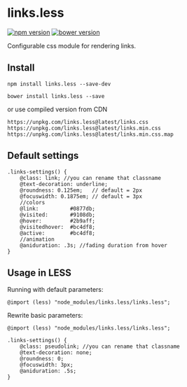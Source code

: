 # links.less

[![npm version](https://badge.fury.io/js/links.less.svg)](https://badge.fury.io/js/links.less) [![bower version](https://badge.fury.io/bo/links.less.svg)](https://badge.fury.io/bo/links.less)

Configurable css module for rendering links.

## Install

`npm install links.less --save-dev`

`bower install links.less --save`

or use compiled version from CDN

`https://unpkg.com/links.less@latest/links.css`  
`https://unpkg.com/links.less@latest/links.min.css`  
`https://unpkg.com/links.less@latest/links.min.css.map`

## Default settings

```less
.links-settings() {
    @class: link; //you can rename that classname
    @text-decoration: underline;
    @roundness: 0.125em;   // default = 2px
    @focuswidth: 0.1875em; // default = 3px
    //colors
    @link:          #0877db;
    @visited:       #9108db;
    @hover:         #2b9aff;
    @visitedhover:  #bc4df8;
    @active:        #bc4df8;
    //animation
    @aniduration: .3s; //fading duration from hover
}
```

## Usage in LESS

Running with default parameters:

```less
@import (less) "node_modules/links.less/links.less";
```

Rewrite basic parameters:

```less
@import (less) "node_modules/links.less/links.less";

.links-settings() {
    @class: pseudolink; //you can rename that classname
    @text-decoration: none;
    @roundness: 0;
    @focuswidth: 3px;
    @aniduration: .5s;
}
```
